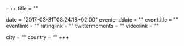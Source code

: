 +++
title = ""

date = "2017-03-31T08:24:18+02:00"
eventenddate = ""
eventtitle = ""
eventlink = ""
ratinglink = ""
twittermoments = ""
videolink = ""

city = ""
country = ""
+++
